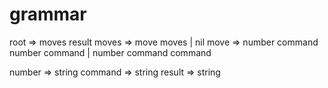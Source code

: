 # grammar

root  => moves result
moves => move moves | nil
move  => number command number command | number command command

number  => string
command => string
result  => string
